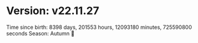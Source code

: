 # Version: v22.11.27
Time since birth: 8398 days, 201553 hours, 12093180 minutes, 725590800 seconds
Season: Autumn 🍁
